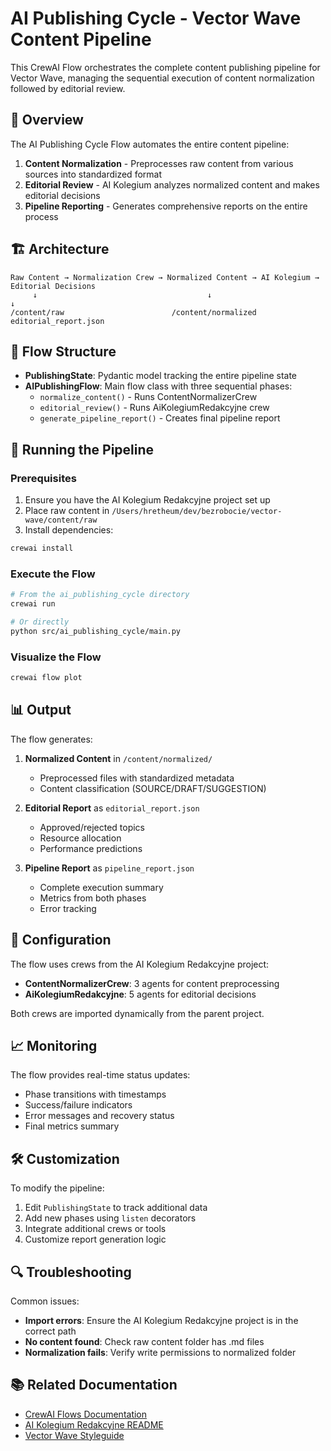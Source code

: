 # AI Publishing Cycle - Vector Wave Content Pipeline

This CrewAI Flow orchestrates the complete content publishing pipeline for Vector Wave, managing the sequential execution of content normalization followed by editorial review.

## 🎯 Overview

The AI Publishing Cycle Flow automates the entire content pipeline:

1. **Content Normalization** - Preprocesses raw content from various sources into standardized format
2. **Editorial Review** - AI Kolegium analyzes normalized content and makes editorial decisions
3. **Pipeline Reporting** - Generates comprehensive reports on the entire process

## 🏗️ Architecture

```
Raw Content → Normalization Crew → Normalized Content → AI Kolegium → Editorial Decisions
     ↓                                      ↓                               ↓
/content/raw                        /content/normalized              editorial_report.json
```

## 📁 Flow Structure

- **PublishingState**: Pydantic model tracking the entire pipeline state
- **AIPublishingFlow**: Main flow class with three sequential phases:
  - `normalize_content()` - Runs ContentNormalizerCrew
  - `editorial_review()` - Runs AiKolegiumRedakcyjne crew
  - `generate_pipeline_report()` - Creates final pipeline report

## 🚀 Running the Pipeline

### Prerequisites

1. Ensure you have the AI Kolegium Redakcyjne project set up
2. Place raw content in `/Users/hretheum/dev/bezrobocie/vector-wave/content/raw`
3. Install dependencies:

```bash
crewai install
```

### Execute the Flow

```bash
# From the ai_publishing_cycle directory
crewai run

# Or directly
python src/ai_publishing_cycle/main.py
```

### Visualize the Flow

```bash
crewai flow plot
```

## 📊 Output

The flow generates:

1. **Normalized Content** in `/content/normalized/`
   - Preprocessed files with standardized metadata
   - Content classification (SOURCE/DRAFT/SUGGESTION)
   
2. **Editorial Report** as `editorial_report.json`
   - Approved/rejected topics
   - Resource allocation
   - Performance predictions
   
3. **Pipeline Report** as `pipeline_report.json`
   - Complete execution summary
   - Metrics from both phases
   - Error tracking

## 🔧 Configuration

The flow uses crews from the AI Kolegium Redakcyjne project:

- **ContentNormalizerCrew**: 3 agents for content preprocessing
- **AiKolegiumRedakcyjne**: 5 agents for editorial decisions

Both crews are imported dynamically from the parent project.

## 📈 Monitoring

The flow provides real-time status updates:

- Phase transitions with timestamps
- Success/failure indicators
- Error messages and recovery status
- Final metrics summary

## 🛠️ Customization

To modify the pipeline:

1. Edit `PublishingState` to track additional data
2. Add new phases using `listen` decorators
3. Integrate additional crews or tools
4. Customize report generation logic

## 🔍 Troubleshooting

Common issues:

- **Import errors**: Ensure the AI Kolegium Redakcyjne project is in the correct path
- **No content found**: Check raw content folder has .md files
- **Normalization fails**: Verify write permissions to normalized folder

## 📚 Related Documentation

- [CrewAI Flows Documentation](https://docs.crewai.com/en/guides/flows/first-flow)
- [AI Kolegium Redakcyjne README](../ai_kolegium_redakcyjne/README.md)
- [Vector Wave Styleguide](../../../styleguides/)